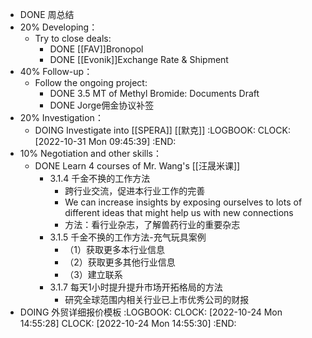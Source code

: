 - DONE 周总结
- 20% Developing：
	- Try to close deals:
		- DONE [[FAV]]Bronopol
		- DONE [[Evonik]]Exchange Rate & Shipment
- 40% Follow-up：
	- Follow the ongoing project:
		- DONE 3.5 MT of Methyl Bromide: Documents Draft
		- DONE Jorge佣金协议补签
- 20% Investigation：
	- DOING Investigate into [[SPERA]] [[默克]]
	  :LOGBOOK:
	  CLOCK: [2022-10-31 Mon 09:45:39]
	  :END:
- 10% Negotiation and other skills：
	- DONE Learn 4 courses of Mr. Wang's [[汪晟米课]]
		- 3.1.4 千金不换的工作方法
			- 跨行业交流，促进本行业工作的完善
			- We can increase insights by exposing ourselves to lots of different ideas that might help us with new connections
			- 方法：看行业杂志，了解兽药行业的重要杂志
		- 3.1.5 千金不换的工作方法-充气玩具案例
			- （1）获取更多本行业信息
			- （2）获取更多其他行业信息
			- （3）建立联系
		- 3.1.7 每天1小时提升提升市场开拓格局的方法
			- 研究全球范围内相关行业已上市优秀公司的财报
- DOING 外贸详细报价模板
  :LOGBOOK:
  CLOCK: [2022-10-24 Mon 14:55:28]
  CLOCK: [2022-10-24 Mon 14:55:30]
  :END: